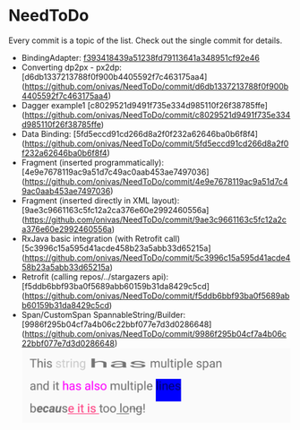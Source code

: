 # NeedToDo

Every commit is a topic of the list. 
Check out the single commit for details.

- BindingAdapter:                               [f393418439a51238fd79113641a348951cf92e46](https://github.com/onivas/NeedToDo/commit/f393418439a51238fd79113641a348951cf92e46)
- Converting dp2px - px2dp:                     [d6db1337213788f0f900b4405592f7c463175aa4] (https://github.com/onivas/NeedToDo/commit/d6db1337213788f0f900b4405592f7c463175aa4)
- Dagger example1                               [c8029521d9491f735e334d985110f26f38785ffe] (https://github.com/onivas/NeedToDo/commit/c8029521d9491f735e334d985110f26f38785ffe)
- Data Binding:                                 [5fd5eccd91cd266d8a2f0f232a62646ba0b6f8f4] (https://github.com/onivas/NeedToDo/commit/5fd5eccd91cd266d8a2f0f232a62646ba0b6f8f4)
- Fragment (inserted programmatically):         [4e9e7678119ac9a51d7c49ac0aab453ae7497036] (https://github.com/onivas/NeedToDo/commit/4e9e7678119ac9a51d7c49ac0aab453ae7497036)
- Fragment (inserted directly in XML layout):   [9ae3c9661163c5fc12a2ca376e60e2992460556a] (https://github.com/onivas/NeedToDo/commit/9ae3c9661163c5fc12a2ca376e60e2992460556a)
- RxJava basic integration (with Retrofit call) [5c3996c15a595d41acde458b23a5abb33d65215a] (https://github.com/onivas/NeedToDo/commit/5c3996c15a595d41acde458b23a5abb33d65215a)
- Retrofit (calling repos/../stargazers api):   [f5ddb6bbf93ba0f5689abb60159b31da8429c5cd] (https://github.com/onivas/NeedToDo/commit/f5ddb6bbf93ba0f5689abb60159b31da8429c5cd)
- Span/CustomSpan SpannableString/Builder:      [9986f295b04cf7a4b06c22bbf077e7d3d0286648] (https://github.com/onivas/NeedToDo/commit/9986f295b04cf7a4b06c22bbf077e7d3d0286648)
![alt text](https://github.com/onivas/NeedToDo/blob/master/span.png)
